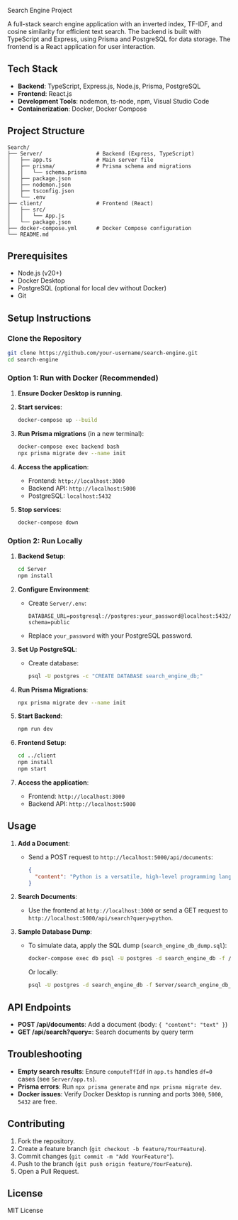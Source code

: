 Search Engine Project

A full-stack search engine application with an inverted index, TF-IDF, and cosine similarity for efficient text search. The backend is built with TypeScript and Express, using Prisma and PostgreSQL for data storage. The frontend is a React application for user interaction.

## Tech Stack

- **Backend**: TypeScript, Express.js, Node.js, Prisma, PostgreSQL
- **Frontend**: React.js
- **Development Tools**: nodemon, ts-node, npm, Visual Studio Code
- **Containerization**: Docker, Docker Compose

## Project Structure

```
Search/
├── Server/                 # Backend (Express, TypeScript)
│   ├── app.ts              # Main server file
│   ├── prisma/             # Prisma schema and migrations
│   │   └── schema.prisma
│   ├── package.json
│   ├── nodemon.json
│   ├── tsconfig.json
│   └── .env
├── client/                 # Frontend (React)
│   ├── src/
│   │   └── App.js
│   └── package.json
├── docker-compose.yml      # Docker Compose configuration
└── README.md
```

## Prerequisites

- Node.js (v20+)
- Docker Desktop
- PostgreSQL (optional for local dev without Docker)
- Git

## Setup Instructions

### Clone the Repository

```bash
git clone https://github.com/your-username/search-engine.git
cd search-engine
```

### Option 1: Run with Docker (Recommended)

1. **Ensure Docker Desktop is running**.

2. **Start services**:

   ```bash
   docker-compose up --build
   ```

3. **Run Prisma migrations** (in a new terminal):

   ```bash
   docker-compose exec backend bash
   npx prisma migrate dev --name init
   ```

4. **Access the application**:

   - Frontend: `http://localhost:3000`
   - Backend API: `http://localhost:5000`
   - PostgreSQL: `localhost:5432`

5. **Stop services**:

   ```bash
   docker-compose down
   ```

### Option 2: Run Locally

1. **Backend Setup**:

   ```bash
   cd Server
   npm install
   ```

2. **Configure Environment**:

   - Create `Server/.env`:

     ```
     DATABASE_URL=postgresql://postgres:your_password@localhost:5432/search_engine_db?schema=public
     ```
   - Replace `your_password` with your PostgreSQL password.

3. **Set Up PostgreSQL**:

   - Create database:

     ```bash
     psql -U postgres -c "CREATE DATABASE search_engine_db;"
     ```

4. **Run Prisma Migrations**:

   ```bash
   npx prisma migrate dev --name init
   ```

5. **Start Backend**:

   ```bash
   npm run dev
   ```

6. **Frontend Setup**:

   ```bash
   cd ../client
   npm install
   npm start
   ```

7. **Access the application**:

   - Frontend: `http://localhost:3000`
   - Backend API: `http://localhost:5000`

## Usage

1. **Add a Document**:

   - Send a POST request to `http://localhost:5000/api/documents`:

     ```json
     {
       "content": "Python is a versatile, high-level programming language..."
     }
     ```

2. **Search Documents**:

   - Use the frontend at `http://localhost:3000` or send a GET request to `http://localhost:5000/api/search?query=python`.

3. **Sample Database Dump**:

   - To simulate data, apply the SQL dump (`search_engine_db_dump.sql`):

     ```bash
     docker-compose exec db psql -U postgres -d search_engine_db -f /app/search_engine_db_dump.sql
     ```

     Or locally:

     ```bash
     psql -U postgres -d search_engine_db -f Server/search_engine_db_dump.sql
     ```

## API Endpoints

- **POST /api/documents**: Add a document (body: `{ "content": "text" }`)
- **GET /api/search?query=**: Search documents by query term

## Troubleshooting

- **Empty search results**: Ensure `computeTfIdf` in `app.ts` handles `df=0` cases (see `Server/app.ts`).
- **Prisma errors**: Run `npx prisma generate` and `npx prisma migrate dev`.
- **Docker issues**: Verify Docker Desktop is running and ports `3000`, `5000`, `5432` are free.

## Contributing

1. Fork the repository.
2. Create a feature branch (`git checkout -b feature/YourFeature`).
3. Commit changes (`git commit -m "Add YourFeature"`).
4. Push to the branch (`git push origin feature/YourFeature`).
5. Open a Pull Request.

## License

MIT License
